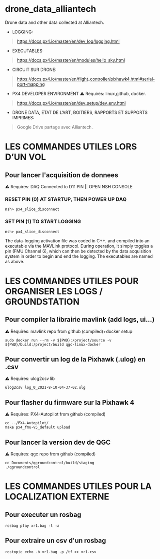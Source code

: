 # drone_data_alliantech
Drone data and other data collected at Alliantech.

* LOGGING:
> https://docs.px4.io/master/en/dev_log/logging.html 
* EXECUTABLES: 
> https://docs.px4.io/master/en/modules/hello_sky.html 

* CIRCUIT SUR DRONE: 
> https://docs.px4.io/master/en/flight_controller/pixhawk4.html#serial-port-mapping 

* PX4 DEVELOPER ENVIRONMENT ⚠️ Requires: linux,github, docker.
> https://docs.px4.io/master/en/dev_setup/dev_env.html 

* DRONE DATA, ETAT DE L’ART, BOITIERS, RAPPORTS ET SUPPORTS IMPRIMES: 
> Google Drive partage avec Alliantech.

# LES COMMANDES UTILES LORS D’UN VOL


## Pour lancer l'acquisition de donnees
⚠️ Requires: DAQ Connected to D11 PIN || OPEN NSH CONSOLE
### RESET PIN (0) AT STARTUP, THEN POWER UP DAQ
    nsh> px4_slice_disconnect
### SET PIN (1) TO START LOGGING
    nsh> px4_slice_disconnect

The data-logging activation file was coded in C++, and compiled into an executable via the MAVLink protocol. 
During operation, it simply toggles a pin (FMU Channel 6), which can then be detected by the data acquisition system in order to begin and end the logging. 
The executables are named as above.


# LES COMMANDES UTILES POUR ORGANISER LES LOGS / GROUNDSTATION

## Pour compiler la librairie mavlink (add logs, ui...)
⚠️ Requires: mavlink repo from github (compiled)+docker setup

    sudo docker run --rm -v ${PWD}:/project/source -v ${PWD}/build:/project/build qgc-linux-docker

## Pour convertir un log de la Pixhawk (.ulog) en .csv 

⚠️ Requires: ulog2csv lib

    ulog2csv log_0_2021-8-10-04-37-02.ulg

## Pour flasher du firmware sur la Pixhawk 4
⚠️ Requires: PX4-Autopilot from github (compiled)

    cd ../PX4-Autopilot/
    make px4_fmu-v5_default upload

## Pour lancer la version dev de QGC
⚠️ Requires: qgc repo from github (compiled)

    cd Documents/qgroundcontrol/build/staging
    ./qgroundcontrol

# LES COMMANDES UTILES POUR LA LOCALIZATION EXTERNE

## Pour executer un rosbag

    rosbag play xr1.bag -l -a

## Pour extraire un csv d'un rosbag

    rostopic echo -b xr1.bag -p /tf >> xr1.csv

